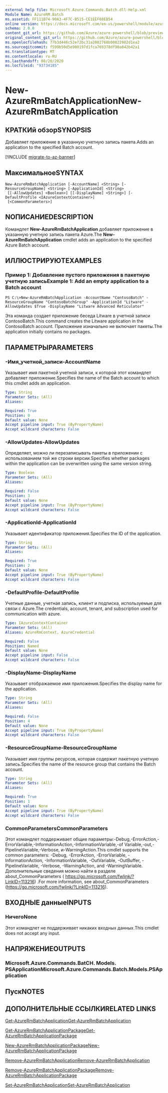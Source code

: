 ```yaml
---
external help file: Microsoft.Azure.Commands.Batch.dll-Help.xml
Module Name: AzureRM.Batch
ms.assetid: FF111B74-90A3-4F7C-B515-CE1EEF68EB54
online version: https://docs.microsoft.com/en-us/powershell/module/azurerm.batch/new-azurermbatchapplication
schema: 2.0.0
content_git_url: https://github.com/Azure/azure-powershell/blob/preview/src/ResourceManager/AzureBatch/Commands.Batch/help/New-AzureRmBatchApplication.md
original_content_git_url: https://github.com/Azure/azure-powershell/blob/preview/src/ResourceManager/AzureBatch/Commands.Batch/help/New-AzureRmBatchApplication.md
ms.openlocfilehash: 77b3d446c52e72bc31a2802768b00822982d1ea2
ms.sourcegitcommit: f599b50d5e980197d1fca769378df90a842b42a1
ms.translationtype: MT
ms.contentlocale: ru-RU
ms.lasthandoff: 08/20/2020
ms.locfileid: "93734185"
---
```

# <span data-ttu-id="2e8e8-101">New-AzureRmBatchApplication</span><span class="sxs-lookup"><span data-stu-id="2e8e8-101">New-AzureRmBatchApplication</span></span>

## <span data-ttu-id="2e8e8-102">КРАТКИй обзор</span><span class="sxs-lookup"><span data-stu-id="2e8e8-102">SYNOPSIS</span></span>
<span data-ttu-id="2e8e8-103">Добавляет приложение в указанную учетную запись пакета.</span><span class="sxs-lookup"><span data-stu-id="2e8e8-103">Adds an application to the specified Batch account.</span></span>

[!INCLUDE [migrate-to-az-banner](../../includes/migrate-to-az-banner.md)]

## <span data-ttu-id="2e8e8-104">Максимальное</span><span class="sxs-lookup"><span data-stu-id="2e8e8-104">SYNTAX</span></span>

```
New-AzureRmBatchApplication [-AccountName] <String> [-ResourceGroupName] <String> [-ApplicationId] <String>
 [[-AllowUpdates] <Boolean>] [[-DisplayName] <String>] [-DefaultProfile <IAzureContextContainer>]
 [<CommonParameters>]
```

## <span data-ttu-id="2e8e8-105">NОПИСАНИЕ</span><span class="sxs-lookup"><span data-stu-id="2e8e8-105">DESCRIPTION</span></span>
<span data-ttu-id="2e8e8-106">Командлет **New-AzureRmBatchApplication** добавляет приложение в указанную учетную запись пакета Azure.</span><span class="sxs-lookup"><span data-stu-id="2e8e8-106">The **New-AzureRmBatchApplication** cmdlet adds an application to the specified Azure Batch account.</span></span>

## <span data-ttu-id="2e8e8-107">ИЛЛЮСТРИРУЮТ</span><span class="sxs-lookup"><span data-stu-id="2e8e8-107">EXAMPLES</span></span>

### <span data-ttu-id="2e8e8-108">Пример 1: Добавление пустого приложения в пакетную учетную запись</span><span class="sxs-lookup"><span data-stu-id="2e8e8-108">Example 1: Add an empty application to a Batch account</span></span>
```
PS C:\>New-AzureRmBatchApplication -AccountName "ContosoBatch" -ResourceGroupName "ContosoBatchGroup" -ApplicationId "Litware" -AllowUpdates $True -DisplayName "Litware Advanced Reticulator"
```

<span data-ttu-id="2e8e8-109">Эта команда создает приложение беседа Litware в учетной записи ContosoBatch.</span><span class="sxs-lookup"><span data-stu-id="2e8e8-109">This command creates the Litware application in the ContosoBatch account.</span></span>
<span data-ttu-id="2e8e8-110">Приложение изначально не включает пакеты.</span><span class="sxs-lookup"><span data-stu-id="2e8e8-110">The application initially contains no packages.</span></span>

## <span data-ttu-id="2e8e8-111">ПАРАМЕТРЫ</span><span class="sxs-lookup"><span data-stu-id="2e8e8-111">PARAMETERS</span></span>

### <span data-ttu-id="2e8e8-112">-Имя_учетной_записи</span><span class="sxs-lookup"><span data-stu-id="2e8e8-112">-AccountName</span></span>
<span data-ttu-id="2e8e8-113">Указывает имя пакетной учетной записи, к которой этот командлет добавляет приложение.</span><span class="sxs-lookup"><span data-stu-id="2e8e8-113">Specifies the name of the Batch account to which this cmdlet adds an application.</span></span>

```yaml
Type: String
Parameter Sets: (All)
Aliases: 

Required: True
Position: 0
Default value: None
Accept pipeline input: True (ByPropertyName)
Accept wildcard characters: False
```

### <span data-ttu-id="2e8e8-114">-AllowUpdates</span><span class="sxs-lookup"><span data-stu-id="2e8e8-114">-AllowUpdates</span></span>
<span data-ttu-id="2e8e8-115">Определяет, можно ли перезаписывать пакеты в приложении с использованием той же строки версии.</span><span class="sxs-lookup"><span data-stu-id="2e8e8-115">Specifies whether packages within the application can be overwritten using the same version string.</span></span>

```yaml
Type: Boolean
Parameter Sets: (All)
Aliases: 

Required: False
Position: 3
Default value: None
Accept pipeline input: True (ByPropertyName)
Accept wildcard characters: False
```

### <span data-ttu-id="2e8e8-116">-ApplicationId</span><span class="sxs-lookup"><span data-stu-id="2e8e8-116">-ApplicationId</span></span>
<span data-ttu-id="2e8e8-117">Указывает идентификатор приложения.</span><span class="sxs-lookup"><span data-stu-id="2e8e8-117">Specifies the ID of the application.</span></span>

```yaml
Type: String
Parameter Sets: (All)
Aliases: 

Required: True
Position: 2
Default value: None
Accept pipeline input: True (ByPropertyName)
Accept wildcard characters: False
```

### <span data-ttu-id="2e8e8-118">-DefaultProfile</span><span class="sxs-lookup"><span data-stu-id="2e8e8-118">-DefaultProfile</span></span>
<span data-ttu-id="2e8e8-119">Учетные данные, учетная запись, клиент и подписка, используемые для связи с Azure.</span><span class="sxs-lookup"><span data-stu-id="2e8e8-119">The credentials, account, tenant, and subscription used for communication with azure.</span></span>

```yaml
Type: IAzureContextContainer
Parameter Sets: (All)
Aliases: AzureRmContext, AzureCredential

Required: False
Position: Named
Default value: None
Accept pipeline input: False
Accept wildcard characters: False
```

### <span data-ttu-id="2e8e8-120">-DisplayName</span><span class="sxs-lookup"><span data-stu-id="2e8e8-120">-DisplayName</span></span>
<span data-ttu-id="2e8e8-121">Указывает отображаемое имя приложения.</span><span class="sxs-lookup"><span data-stu-id="2e8e8-121">Specifies the display name for the application.</span></span>

```yaml
Type: String
Parameter Sets: (All)
Aliases: 

Required: False
Position: 4
Default value: None
Accept pipeline input: True (ByPropertyName)
Accept wildcard characters: False
```

### <span data-ttu-id="2e8e8-122">-ResourceGroupName</span><span class="sxs-lookup"><span data-stu-id="2e8e8-122">-ResourceGroupName</span></span>
<span data-ttu-id="2e8e8-123">Указывает имя группы ресурсов, которая содержит пакетную учетную запись.</span><span class="sxs-lookup"><span data-stu-id="2e8e8-123">Specifies the name of the resource group that contains the Batch account.</span></span>

```yaml
Type: String
Parameter Sets: (All)
Aliases: 

Required: True
Position: 1
Default value: None
Accept pipeline input: True (ByPropertyName)
Accept wildcard characters: False
```

### <span data-ttu-id="2e8e8-124">CommonParameters</span><span class="sxs-lookup"><span data-stu-id="2e8e8-124">CommonParameters</span></span>
<span data-ttu-id="2e8e8-125">Этот командлет поддерживает общие параметры:-Debug,-ErrorAction,-ErrorVariable,-InformationAction,-InformationVariable,-of Variable,-out,-PipelineVariable,-Verbose, и-WarningAction.</span><span class="sxs-lookup"><span data-stu-id="2e8e8-125">This cmdlet supports the common parameters: -Debug, -ErrorAction, -ErrorVariable, -InformationAction, -InformationVariable, -OutVariable, -OutBuffer, -PipelineVariable, -Verbose, -WarningAction, and -WarningVariable.</span></span> <span data-ttu-id="2e8e8-126">Дополнительные сведения можно найти в разделе about_CommonParameters ( https://go.microsoft.com/fwlink/?LinkID=113216) .</span><span class="sxs-lookup"><span data-stu-id="2e8e8-126">For more information, see about_CommonParameters (https://go.microsoft.com/fwlink/?LinkID=113216).</span></span>

## <span data-ttu-id="2e8e8-127">ВХОДНЫЕ данные</span><span class="sxs-lookup"><span data-stu-id="2e8e8-127">INPUTS</span></span>

### <span data-ttu-id="2e8e8-128">Ничего</span><span class="sxs-lookup"><span data-stu-id="2e8e8-128">None</span></span>
<span data-ttu-id="2e8e8-129">Этот командлет не поддерживает никаких входных данных.</span><span class="sxs-lookup"><span data-stu-id="2e8e8-129">This cmdlet does not accept any input.</span></span>

## <span data-ttu-id="2e8e8-130">НАПРЯЖЕНИЕ</span><span class="sxs-lookup"><span data-stu-id="2e8e8-130">OUTPUTS</span></span>

### <span data-ttu-id="2e8e8-131">Microsoft.Azure.Commands.BatCH. Models. PSApplication</span><span class="sxs-lookup"><span data-stu-id="2e8e8-131">Microsoft.Azure.Commands.Batch.Models.PSApplication</span></span>

## <span data-ttu-id="2e8e8-132">Пуск</span><span class="sxs-lookup"><span data-stu-id="2e8e8-132">NOTES</span></span>

## <span data-ttu-id="2e8e8-133">ДОПОЛНИТЕЛЬНЫЕ ССЫЛКИ</span><span class="sxs-lookup"><span data-stu-id="2e8e8-133">RELATED LINKS</span></span>

[<span data-ttu-id="2e8e8-134">Get-AzureRmBatchApplication</span><span class="sxs-lookup"><span data-stu-id="2e8e8-134">Get-AzureRmBatchApplication</span></span>](./Get-AzureRmBatchApplication.md)

[<span data-ttu-id="2e8e8-135">Get-AzureRmBatchApplicationPackage</span><span class="sxs-lookup"><span data-stu-id="2e8e8-135">Get-AzureRmBatchApplicationPackage</span></span>](./Get-AzureRmBatchApplicationPackage.md)

[<span data-ttu-id="2e8e8-136">New-AzureRmBatchApplicationPackage</span><span class="sxs-lookup"><span data-stu-id="2e8e8-136">New-AzureRmBatchApplicationPackage</span></span>](./New-AzureRmBatchApplicationPackage.md)

[<span data-ttu-id="2e8e8-137">Remove-AzureRmBatchApplication</span><span class="sxs-lookup"><span data-stu-id="2e8e8-137">Remove-AzureRmBatchApplication</span></span>](./Remove-AzureRmBatchApplication.md)

[<span data-ttu-id="2e8e8-138">Remove-AzureRmBatchApplicationPackage</span><span class="sxs-lookup"><span data-stu-id="2e8e8-138">Remove-AzureRmBatchApplicationPackage</span></span>](./Remove-AzureRmBatchApplicationPackage.md)

[<span data-ttu-id="2e8e8-139">Set-AzureRmBatchApplication</span><span class="sxs-lookup"><span data-stu-id="2e8e8-139">Set-AzureRmBatchApplication</span></span>](./Set-AzureRmBatchApplication.md)



